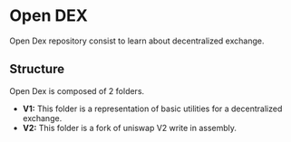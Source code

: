 # Open DEX

Open Dex repository consist to learn about decentralized exchange.

## Structure

Open Dex is composed of 2 folders.

- **V1:** This folder is a representation of basic utilities for a decentralized exchange.
- **V2:** This folder is a fork of uniswap V2 write in assembly.
